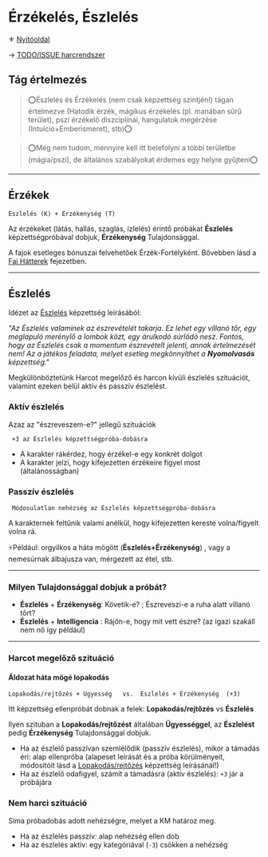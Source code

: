 # Érzékelés, Észlelés

⚜️ [Nyitóoldal](start.md)

→ [TODO/ISSUE harcrendszer](https://github.com/kaktusztea/km100/wiki/TODO.ISSUE.erzekeles.eszleles)

## Tág értelmezés

>⭕Észlelés és Érzékelés (nem csak képzettség szintjén!) tágan értelmezve (Hatodik érzék, mágikus érzékelés (pl. manában sűrű terület), pszí érzékelő diszciplínái, hangulatok megérzése (Intuíció+Emberismeret), stb)⭕

>⭕Még nem tudom, mennyire kell itt belefolyni a többi területbe (mágia/pszí), de általános szabályokat érdemes egy helyre gyűjteni⭕

---
## Érzékek

```
Észlelés (K) + Érzékenység (T)
```

Az érzékeket (látás, hallás, szaglás, ízlelés) érintő próbákat **Észlelés** képzettségpróbával dobjuk, **Érzékenység** Tulajdonsággal.

A fajok esetleges bónuszai felvehetőek Érzék-Fortélyként. Bővebben lásd a [Faj Hátterek](041_faj_hatterek.md) fejezetben.

---
## Észlelés

Idézet az [Észlelés](kepzettsegek/eszleles.md) képzettség leírásából:

*"Az Észlelés valaminek az észrevételét takarja. Ez lehet egy villanó tőr, egy meglapuló merénylő a lombok közt, egy árulkodó súrlódó nesz. Fontos, hogy az Észlelés csak a momentum észrevételt jelenti, annak értelmezését nem! Az a játékos feladata, melyet esetleg megkönnyíthet a **Nyomolvasás** képzettség."*

Megkülönböztetünk Harcot megelőző és harcon kívüli észlelés szituációt, valamint ezeken belül aktív és passzív észlelést.

### Aktív észlelés

Azaz az "észreveszem-e?" jellegű szituációk
```
 +3 az Észlelés képzettségpróba-dobásra
```
- A karakter rákérdez, hogy érzékel-e egy konkrét dolgot
- A karakter jelzi, hogy kifejezetten érzékeire figyel most (általánosságban)

### Passzív észlelés
```
 Módosulatlan nehézség az Észlelés képzettségpróba-dobásra
```

A karakternek feltűnik valami anélkül, hogy kifejezetten kereste volna/figyelt volna rá.

⚡Például: orgyilkos a háta mögött (**Észlelés+Érzékenység**) , vagy a nemesúrnak álbajusza van, mérgezett az étel, stb.

---
### Milyen Tulajdonsággal dobjuk a próbát?

- **Észlelés** + **Érzékenység**: Követik-e? ; Észreveszi-e a ruha alatt villanó tőrt?
- **Észlelés** + **Intelligencia** : Rájön-e, hogy mit vett észre? (az igazi szakáll nem nő így például)

---
### Harcot megelőző szituáció

#### Áldozat háta mögé lopakodás
```
Lopakodás/rejtőzés + Ügyesség   vs.  Észlelés + Érzékenység  (+3)
```

Itt képzettség ellenpróbát dobnak a felek: **Lopakodás/rejtőzés** vs **Észlelés**

Ilyen szituban a **Lopakodás/rejtőzést** általában **Ügyességgel**, az **Észlelést** pedig **Érzékenység** Tulajdonsággal dobjuk.

- Ha az észlelő passzívan szemlélődik (passzív észlelés), mikor a támadás éri: alap ellenpróba
  (alapeset leírását és a próba körülményeit, módosítóit lásd a [Lopakodás/rejtőzés](kepzettsegek/lopakodas_rejtozes.md) képzettség leírásánál!)
- Ha az észlelő odafigyel, számít a támadásra (aktív észlelés): `+3` jár a próbájára

### Nem harci szituáció

Sima próbadobás adott nehézségre, melyet a KM határoz meg.

- Ha az észlelés passzív: alap nehézség ellen dob
- Ha az észlelés aktív: egy kategóriával (`-3`) csökken a nehézség
